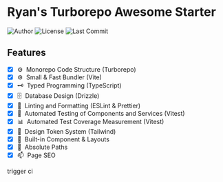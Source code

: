 # Ryan's Turborepo Awesome Starter

![Author](https://img.shields.io/badge/Author-ryan-orange.svg)
![License](https://img.shields.io/badge/License-MIT-blue.svg)
![Last Commit](https://img.shields.io/github/last-commit/ryan-ahn/boilerplate-turborepo-starter)

## Features

- [x] ⚙️&nbsp;&nbsp;Monorepo Code Structure (Turborepo)
- [x] ⚙️&nbsp;&nbsp;Small & Fast Bundler (Vite)
- [x] 🗝️&nbsp;&nbsp;Typed Programming (TypeScript)
- [x] 🗄️&nbsp;&nbsp;Database Design (Drizzle)
- [x] 📙&nbsp;&nbsp;Linting and Formatting (ESLint & Prettier)
- [x] 🧪&nbsp;&nbsp;Automated Testing of Components and Services (Vitest)
- [x] 📊&nbsp;&nbsp;Automated Test Coverage Measurement (Vitest)
- [x] 🎨&nbsp;&nbsp;Design Token System (Tailwind)
- [x] 🧵&nbsp;&nbsp;Built-in Component & Layouts
- [x] 📍&nbsp;&nbsp;Absolute Paths
- [x] 📫&nbsp;&nbsp;Page SEO

trigger ci
